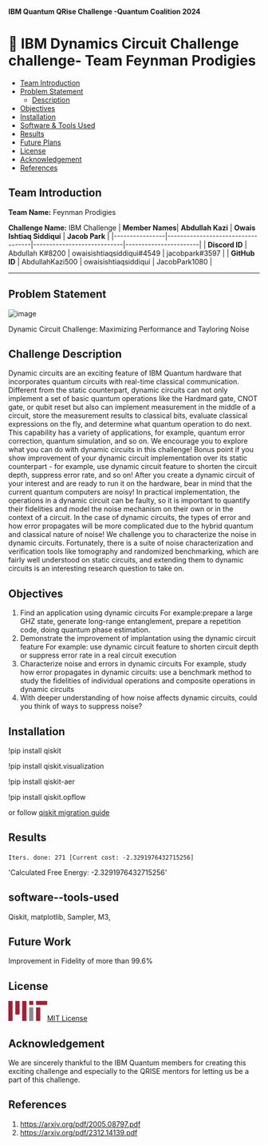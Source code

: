 **IBM Quantum QRise Challenge -Quantum Coalition 2024**

# :space_invader: IBM Dynamics Circuit Challenge challenge- Team Feynman Prodigies 

- [Team Introduction](#team-introduction)
- [Problem Statement](#ProblemStatement)
  - [Description](#description)
- [Objectives](#Objectives)
- [Installation](#Installation)
- [Software & Tools Used](#software--tools-used)
- [Results](#Results)
- [Future Plans](#future-plans)
- [License](#license)
- [Acknowledgement](#Acknowledgement)
- [References](#references)

## Team Introduction
**Team Name:** Feynman Prodigies 

**Challenge Name:** IBM Challenge
|   **Member Names**| **Abdullah Kazi**                      | **Owais Ishtiaq Siddiqui** | **Jacob Park** |
|----------------|-----------------------------------|----------------------------|-----------------------|
| **Discord ID** | Abdullah K#8200                   | owaisishtiaqsiddiqui#4549  | jacobpark#3597        |
| **GitHub ID**  | AbdullahKazi500                   | owaisishtiaqsiddiqui       | JacobPark1080         |

----------------------


## Problem Statement
![image](https://github.com/owaisishtiaqsiddiqui/QRISE/assets/108402760/514cee08-6a08-4ccd-aa60-583d541c6a2f)

Dynamic Circuit Challenge: Maximizing Performance and Tayloring Noise

## Challenge Description 
Dynamic circuits are an exciting feature of IBM Quantum hardware that incorporates quantum circuits with real-time classical communication. Different from the static counterpart, dynamic circuits can not only implement a set of basic quantum operations like the Hardmard gate, CNOT gate, or qubit reset but also can implement measurement in the middle of a circuit, store the measurement results to classical bits, evaluate classical expressions on the fly, and determine what quantum operation to do next. This capability has a variety of applications, for example, quantum error correction, quantum simulation, and so on. We encourage you to explore what you can do with dynamic circuits in this challenge! Bonus point if you show improvement of your dynamic circuit implementation over its static counterpart - for example, use dynamic circuit feature to shorten the circuit depth, suppress error rate, and so on! After you create a dynamic circuit of your interest and are ready to run it on the hardware, bear in mind that the current quantum computers are noisy! In practical implementation, the operations in a dynamic circuit can be faulty, so it is important to quantify their fidelities and model the noise mechanism on their own or in the context of a circuit. In the case of dynamic circuits, the types of error and how error propagates will be more complicated due to the hybrid quantum and classical nature of noise! We challenge you to characterize the noise in dynamic circuits. Fortunately, there is a suite of noise characterization and verification tools like tomography and randomized benchmarking, which are fairly well understood on static circuits, and extending them to dynamic circuits is an interesting research question to take on.

## Objectives
1. Find an application using dynamic circuits For example:prepare a large GHZ state, generate long-range entanglement, prepare a repetition code, doing quantum phase estimation.
2. Demonstrate the improvement of implantation using the dynamic circuit feature For example: use dynamic circuit feature to shorten circuit depth or suppress error rate in a real circuit execution
3. Characterize noise and errors in dynamic circuits For example, study how error propagates in dynamic circuits: use a benchmark method to study the fidelities of individual operations and composite operations in dynamic circuits
4. With deeper understanding of how noise affects dynamic circuits, could you think of ways to suppress noise?

## Installation
!pip install qiskit 

!pip install qiskit.visualization

!pip install qiskit-aer

!pip install qiskit.opflow

or follow [qiskit migration guide](https://docs.quantum.ibm.com/api/migration-guides/qiskit-opflow-module)

## Results
`Iters. done: 271 [Current cost: -2.3291976432715256]` 

'Calculated Free Energy: -2.3291976432715256'

## software--tools-used
Qiskit, matplotlib, Sampler, M3, 
## Future Work
Improvement in Fidelity of more than 99.6%
## License

<a href="https://choosealicense.com/licenses/mit/"><img src="https://raw.githubusercontent.com/johnturner4004/readme-generator/master/src/components/assets/images/mit.svg" height=40 />MIT License</a>

## Acknowledgement 
We are sincerely thankful to the IBM Quantum members for creating this exciting challenge and especially to the QRISE mentors for letting us be a part of this challenge.

## References
1. https://arxiv.org/pdf/2005.08797.pdf
2. https://arxiv.org/pdf/2312.14139.pdf
